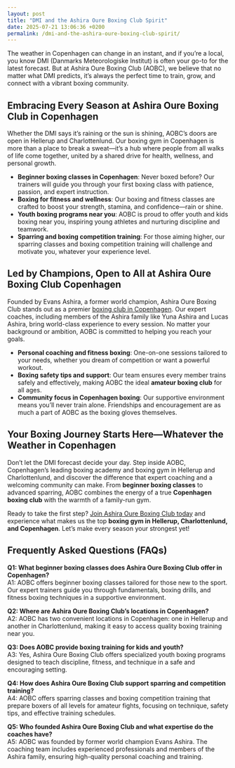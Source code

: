 ```yaml
---
layout: post
title: "DMI and the Ashira Oure Boxing Club Spirit"
date: 2025-07-21 13:06:36 +0200
permalink: /dmi-and-the-ashira-oure-boxing-club-spirit/
---
```

The weather in Copenhagen can change in an instant, and if you’re a local, you know DMI (Danmarks Meteorologiske Institut) is often your go-to for the latest forecast. But at Ashira Oure Boxing Club (AOBC), we believe that no matter what DMI predicts, it’s always the perfect time to train, grow, and connect with a vibrant boxing community.

## Embracing Every Season at Ashira Oure Boxing Club in Copenhagen

Whether the DMI says it’s raining or the sun is shining, AOBC’s doors are open in Hellerup and Charlottenlund. Our boxing gym in Copenhagen is more than a place to break a sweat—it’s a hub where people from all walks of life come together, united by a shared drive for health, wellness, and personal growth.

- **Beginner boxing classes in Copenhagen**: Never boxed before? Our trainers will guide you through your first boxing class with patience, passion, and expert instruction.
- **Boxing for fitness and wellness**: Our boxing and fitness classes are crafted to boost your strength, stamina, and confidence—rain or shine.
- **Youth boxing programs near you**: AOBC is proud to offer youth and kids boxing near you, inspiring young athletes and nurturing discipline and teamwork.
- **Sparring and boxing competition training**: For those aiming higher, our sparring classes and boxing competition training will challenge and motivate you, whatever your experience level.

## Led by Champions, Open to All at Ashira Oure Boxing Club Copenhagen

Founded by Evans Ashira, a former world champion, Ashira Oure Boxing Club stands out as a premier [boxing club in Copenhagen](https://www.ashiraoure.com/). Our expert coaches, including members of the Ashira family like Yuna Ashira and Lucas Ashira, bring world-class experience to every session. No matter your background or ambition, AOBC is committed to helping you reach your goals.

- **Personal coaching and fitness boxing**: One-on-one sessions tailored to your needs, whether you dream of competition or want a powerful workout.
- **Boxing safety tips and support**: Our team ensures every member trains safely and effectively, making AOBC the ideal **amateur boxing club** for all ages.
- **Community focus in Copenhagen boxing**: Our supportive environment means you’ll never train alone. Friendships and encouragement are as much a part of AOBC as the boxing gloves themselves.

## Your Boxing Journey Starts Here—Whatever the Weather in Copenhagen

Don’t let the DMI forecast decide your day. Step inside AOBC, Copenhagen’s leading boxing academy and boxing gym in Hellerup and Charlottenlund, and discover the difference that expert coaching and a welcoming community can make. From **beginner boxing classes** to advanced sparring, AOBC combines the energy of a true **Copenhagen boxing club** with the warmth of a family-run gym.

Ready to take the first step? [Join Ashira Oure Boxing Club today](https://www.ashiraoure.com/) and experience what makes us the top **boxing gym in Hellerup, Charlottenlund, and Copenhagen**. Let’s make every season your strongest yet!

## Frequently Asked Questions (FAQs)

**Q1: What beginner boxing classes does Ashira Oure Boxing Club offer in Copenhagen?**  
A1: AOBC offers beginner boxing classes tailored for those new to the sport. Our expert trainers guide you through fundamentals, boxing drills, and fitness boxing techniques in a supportive environment.

**Q2: Where are Ashira Oure Boxing Club’s locations in Copenhagen?**  
A2: AOBC has two convenient locations in Copenhagen: one in Hellerup and another in Charlottenlund, making it easy to access quality boxing training near you.

**Q3: Does AOBC provide boxing training for kids and youth?**  
A3: Yes, Ashira Oure Boxing Club offers specialized youth boxing programs designed to teach discipline, fitness, and technique in a safe and encouraging setting.

**Q4: How does Ashira Oure Boxing Club support sparring and competition training?**  
A4: AOBC offers sparring classes and boxing competition training that prepare boxers of all levels for amateur fights, focusing on technique, safety tips, and effective training schedules.

**Q5: Who founded Ashira Oure Boxing Club and what expertise do the coaches have?**  
A5: AOBC was founded by former world champion Evans Ashira. The coaching team includes experienced professionals and members of the Ashira family, ensuring high-quality personal coaching and training.

<script type="application/ld+json">
{
  "@context": "https://schema.org",
  "@type": "BlogPosting",
  "headline": "DMI and the Ashira Oure Boxing Club Spirit",
  "description": "Discover how Ashira Oure Boxing Club (AOBC) in Copenhagen embraces every season with expert boxing training, beginner classes, youth programs, and competition prep, led by former world champion Evans Ashira.",
  "author": {
    "@type": "Person",
    "name": "Ashira Oure"
  },
  "publisher": {
    "@type": "Person",
    "name": "Ashira Oure"
  },
  "datePublished": "2024-06-01",
  "mainEntityOfPage": "https://www.ashiraoure.com/blog/dmi-and-the-ashira-oure-boxing-club-spirit",
  "keywords": "ashira oure boxing club, ashira oure, aobc, evans ashira, ashira boxing, boxing club copenhagen, boxing gym copenhagen, boxing copenhagen, hellerup boxing gym, copenhagen boxing club, bokseklub københavn, beginner boxing classes, boxing club for beginners, boxing academy, youth boxing, kids boxing near me, boxing classes, sparring classes, boxing competition training, boxing training for kids, amateur boxing club, ashira wellness, yuna ashira, lucas ashira, mino ashira, oure fitness, oure nature, boxing fitness, fitness boxing, gym with boxing, boxing and fitness classes, boxing community, how to train for boxing, boxing drills, boxing sparring rules, boxing workout plan, boxing training schedule, boxing safety tips, first boxing class, evans fitness club, richard olsen boksning, asura boxing club, warrior fight club boxing academy, odyssey boxing club, kickboxing and boxing gym",
  "articleSection": [
    "Health",
    "Wellness",
    "Boxing",
    "Fitness",
    "Copenhagen"
  ]
}
</script>

<script type="application/ld+json">
{
  "@context": "https://schema.org",
  "@type": "FAQPage",
  "mainEntity": [
    {
      "@type": "Question",
      "name": "What beginner boxing classes does Ashira Oure Boxing Club offer in Copenhagen?",
      "acceptedAnswer": {
        "@type": "Answer",
        "text": "AOBC offers beginner boxing classes tailored for those new to the sport. Our expert trainers guide you through fundamentals, boxing drills, and fitness boxing techniques in a supportive environment."
      }
    },
    {
      "@type": "Question",
      "name": "Where are Ashira Oure Boxing Club’s locations in Copenhagen?",
      "acceptedAnswer": {
        "@type": "Answer",
        "text": "AOBC has two convenient locations in Copenhagen: one in Hellerup and another in Charlottenlund, making it easy to access quality boxing training near you."
      }
    },
    {
      "@type": "Question",
      "name": "Does AOBC provide boxing training for kids and youth?",
      "acceptedAnswer": {
        "@type": "Answer",
        "text": "Yes, Ashira Oure Boxing Club offers specialized youth boxing programs designed to teach discipline, fitness, and technique in a safe and encouraging setting."
      }
    },
    {
      "@type": "Question",
      "name": "How does Ashira Oure Boxing Club support sparring and competition training?",
      "acceptedAnswer": {
        "@type": "Answer",
        "text": "AOBC offers sparring classes and boxing competition training that prepare boxers of all levels for amateur fights, focusing on technique, safety tips, and effective training schedules."
      }
    },
    {
      "@type": "Question",
      "name": "Who founded Ashira Oure Boxing Club and what expertise do the coaches have?",
      "acceptedAnswer": {
        "@type": "Answer",
        "text": "AOBC was founded by former world champion Evans Ashira. The coaching team includes experienced professionals and members of the Ashira family, ensuring high-quality personal coaching and training."
      }
    }
  ]
}
</script>